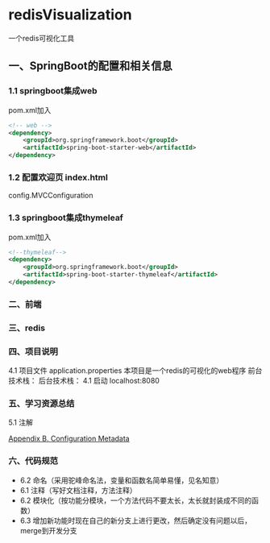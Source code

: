 # redisVisualization
一个redis可视化工具

## 一、SpringBoot的配置和相关信息
### 1.1 springboot集成web
pom.xml加入
```xml
<!-- web -->
<dependency>
    <groupId>org.springframework.boot</groupId>
    <artifactId>spring-boot-starter-web</artifactId>
</dependency>
```
### 1.2 配置欢迎页 index.html
config.MVCConfiguration
### 1.3 springboot集成thymeleaf
pom.xml加入
```xml
<!--thymeleaf-->
<dependency>
    <groupId>org.springframework.boot</groupId>
    <artifactId>spring-boot-starter-thymeleaf</artifactId>
</dependency>
```


### 二、前端

### 三、redis

### 四、项目说明
4.1 项目文件 application.properties
本项目是一个redis的可视化的web程序
前台技术栈：
后台技术栈：
4.1 启动 localhost:8080



### 五、学习资源总结

5.1 注解

[Appendix B. Configuration Metadata](https://docs.spring.io/spring-boot/docs/2.1.5.RELEASE/reference/html/configuration-metadata.html#configuration-metadata-annotation-processor)


### 六、代码规范

- 6.2 命名（采用驼峰命名法，变量和函数名简单易懂，见名知意）
- 6.1 注释（写好文档注释，方法注释）
- 6.2 模块化（按功能分模块，一个方法代码不要太长，太长就封装成不同的函数）
- 6.3 增加新功能时现在自己的新分支上进行更改，然后确定没有问题以后，merge到开发分支